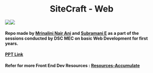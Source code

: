 # **<div align="center">SiteCraft - Web</div>**
 

<img src="https://img.shields.io/badge/HTML5-E34F26?style=for-the-badge&logo=html5&logoColor=white"><img src="https://img.shields.io/badge/CSS3-1572B6?style=for-the-badge&logo=css3&logoColor=white">


#### Repo made by [Mrinalini Nair Ani](https://github.com/hacksh4w) and [Subramani E](https://github.com/subru-37) as a part of the sessions conducted by DSC MEC on basic Web Development for first years.

#### [PPT Link](https://www.canva.com/design/DAFeUbUKqa8/WzJGmrc2JG4NbwRIdUFocg/edit?utm_content=DAFeUbUKqa8&utm_campaign=designshare&utm_medium=link2&utm_source=sharebutton)


#### Refer for more Front End Dev Resources  : [Resources-Accumulate](https://github.com/hacksh4w/Resources-Accumulate)
